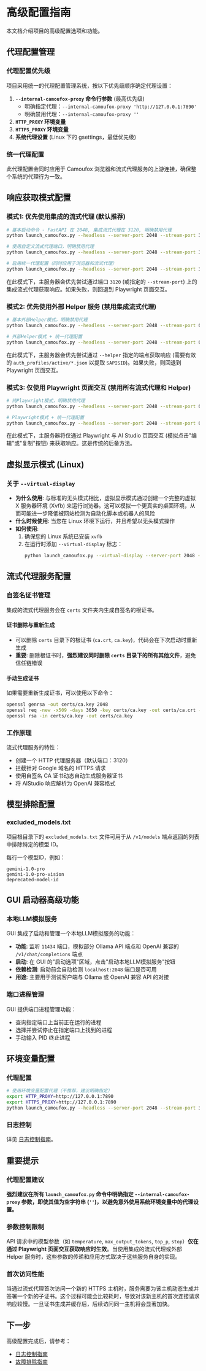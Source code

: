 # 高级配置指南

本文档介绍项目的高级配置选项和功能。

## 代理配置管理

### 代理配置优先级

项目采用统一的代理配置管理系统，按以下优先级顺序确定代理设置：

1. **`--internal-camoufox-proxy` 命令行参数** (最高优先级)
   - 明确指定代理：`--internal-camoufox-proxy 'http://127.0.0.1:7890'`
   - 明确禁用代理：`--internal-camoufox-proxy ''`
2. **`HTTP_PROXY` 环境变量**
3. **`HTTPS_PROXY` 环境变量**
4. **系统代理设置** (Linux 下的 gsettings，最低优先级)

### 统一代理配置

此代理配置会同时应用于 Camoufox 浏览器和流式代理服务的上游连接，确保整个系统的代理行为一致。

## 响应获取模式配置

### 模式1: 优先使用集成的流式代理 (默认推荐)

```bash
# 基本启动命令 - FastAPI 在 2048, 集成流式代理在 3120, 明确禁用代理
python launch_camoufox.py --headless --server-port 2048 --stream-port 3120 --helper '' --internal-camoufox-proxy ''

# 使用自定义流式代理端口，明确禁用代理
python launch_camoufox.py --headless --server-port 2048 --stream-port 3125 --helper '' --internal-camoufox-proxy ''

# 启用统一代理配置（同时应用于浏览器和流式代理）
python launch_camoufox.py --headless --server-port 2048 --stream-port 3120 --helper '' --internal-camoufox-proxy 'http://127.0.0.1:7890'
```

在此模式下，主服务器会优先尝试通过端口 `3120` (或指定的 `--stream-port`) 上的集成流式代理获取响应。如果失败，则回退到 Playwright 页面交互。

### 模式2: 优先使用外部 Helper 服务 (禁用集成流式代理)

```bash
# 基本外部Helper模式，明确禁用代理
python launch_camoufox.py --headless --server-port 2048 --stream-port 0 --helper 'http://your-helper-service.com/api/getStreamResponse' --internal-camoufox-proxy ''

# 外部Helper模式 + 统一代理配置
python launch_camoufox.py --headless --server-port 2048 --stream-port 0 --helper 'http://your-helper-service.com/api/getStreamResponse' --internal-camoufox-proxy 'http://127.0.0.1:7890'
```

在此模式下，主服务器会优先尝试通过 `--helper` 指定的端点获取响应 (需要有效的 `auth_profiles/active/*.json` 以提取 `SAPISID`)。如果失败，则回退到 Playwright 页面交互。

### 模式3: 仅使用 Playwright 页面交互 (禁用所有流式代理和 Helper)

```bash
# 纯Playwright模式，明确禁用代理
python launch_camoufox.py --headless --server-port 2048 --stream-port 0 --helper '' --internal-camoufox-proxy ''

# Playwright模式 + 统一代理配置
python launch_camoufox.py --headless --server-port 2048 --stream-port 0 --helper '' --internal-camoufox-proxy 'http://127.0.0.1:7890'
```

在此模式下，主服务器将仅通过 Playwright 与 AI Studio 页面交互 (模拟点击"编辑"或"复制"按钮) 来获取响应。这是传统的后备方法。

## 虚拟显示模式 (Linux)

### 关于 `--virtual-display`

- **为什么使用**: 与标准的无头模式相比，虚拟显示模式通过创建一个完整的虚拟 X 服务器环境 (Xvfb) 来运行浏览器。这可以模拟一个更真实的桌面环境，从而可能进一步降低被网站检测为自动化脚本或机器人的风险
- **什么时候使用**: 当您在 Linux 环境下运行，并且希望以无头模式操作
- **如何使用**:
  1. 确保您的 Linux 系统已安装 `xvfb`
  2. 在运行时添加 `--virtual-display` 标志：
     ```bash
     python launch_camoufox.py --virtual-display --server-port 2048 --stream-port 3120 --internal-camoufox-proxy ''
     ```

## 流式代理服务配置

### 自签名证书管理

集成的流式代理服务会在 `certs` 文件夹内生成自签名的根证书。

#### 证书删除与重新生成

- 可以删除 `certs` 目录下的根证书 (`ca.crt`, `ca.key`)，代码会在下次启动时重新生成
- **重要**: 删除根证书时，**强烈建议同时删除 `certs` 目录下的所有其他文件**，避免信任链错误

#### 手动生成证书

如果需要重新生成证书，可以使用以下命令：

```bash
openssl genrsa -out certs/ca.key 2048
openssl req -new -x509 -days 3650 -key certs/ca.key -out certs/ca.crt -subj "/C=CN/ST=Shanghai/L=Shanghai/O=AiStudioProxyHelper/OU=CA/CN=AiStudioProxyHelper CA/emailAddress=ca@example.com"
openssl rsa -in certs/ca.key -out certs/ca.key
```

### 工作原理

流式代理服务的特性：

- 创建一个 HTTP 代理服务器（默认端口：3120）
- 拦截针对 Google 域名的 HTTPS 请求
- 使用自签名 CA 证书动态自动生成服务器证书
- 将 AIStudio 响应解析为 OpenAI 兼容格式

## 模型排除配置

### excluded_models.txt

项目根目录下的 `excluded_models.txt` 文件可用于从 `/v1/models` 端点返回的列表中排除特定的模型 ID。

每行一个模型ID，例如：
```
gemini-1.0-pro
gemini-1.0-pro-vision
deprecated-model-id
```

## GUI 启动器高级功能

### 本地LLM模拟服务

GUI 集成了启动和管理一个本地LLM模拟服务的功能：

- **功能**: 监听 `11434` 端口，模拟部分 Ollama API 端点和 OpenAI 兼容的 `/v1/chat/completions` 端点
- **启动**: 在 GUI 的"启动选项"区域，点击"启动本地LLM模拟服务"按钮
- **依赖检测**: 启动前会自动检测 `localhost:2048` 端口是否可用
- **用途**: 主要用于测试客户端与 Ollama 或 OpenAI 兼容 API 的对接

### 端口进程管理

GUI 提供端口进程管理功能：

- 查询指定端口上当前正在运行的进程
- 选择并尝试停止在指定端口上找到的进程
- 手动输入 PID 终止进程

## 环境变量配置

### 代理配置

```bash
# 使用环境变量配置代理（不推荐，建议明确指定）
export HTTP_PROXY=http://127.0.0.1:7890
export HTTPS_PROXY=http://127.0.0.1:7890
python launch_camoufox.py --headless --server-port 2048 --stream-port 3120 --helper ''
```

### 日志控制

详见 [日志控制指南](logging-control.md)。

## 重要提示

### 代理配置建议

**强烈建议在所有 `launch_camoufox.py` 命令中明确指定 `--internal-camoufox-proxy` 参数，即使其值为空字符串 (`''`)，以避免意外使用系统环境变量中的代理设置。**

### 参数控制限制

API 请求中的模型参数（如 `temperature`, `max_output_tokens`, `top_p`, `stop`）**仅在通过 Playwright 页面交互获取响应时生效**。当使用集成的流式代理或外部 Helper 服务时，这些参数的传递和应用方式取决于这些服务自身的实现。

### 首次访问性能

当通过流式代理首次访问一个新的 HTTPS 主机时，服务需要为该主机动态生成并签署一个新的子证书。这个过程可能会比较耗时，导致对该新主机的首次连接请求响应较慢。一旦证书生成并缓存后，后续访问同一主机将会显著加快。

## 下一步

高级配置完成后，请参考：
- [日志控制指南](logging-control.md)
- [故障排除指南](troubleshooting.md)
